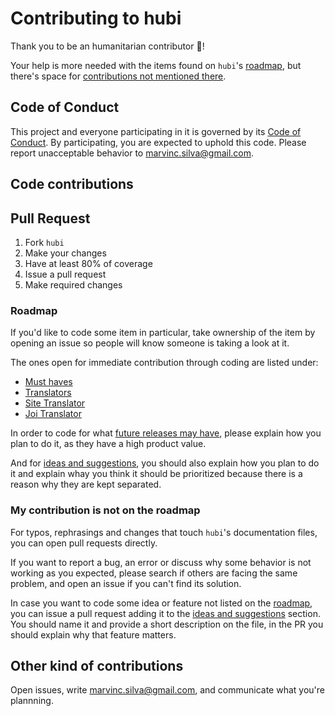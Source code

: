 # Contributing to hubi

Thank you to be an humanitarian contributor 🎉!

Your help is more needed with the items found on `hubi`'s [roadmap](ROADMAP.md), but there's space for [contributions not mentioned there](roadmap.md#my-contribution-is-not-on-the-roadmap).

## Code of Conduct

This project and everyone participating in it is governed by its [Code of Conduct](CODE_OF_CONDUCT.md). By participating, you are expected to uphold this code. Please report unacceptable behavior to marvinc.silva@gmail.com.

## Code contributions

## Pull Request

1. Fork `hubi`
2. Make your changes
3. Have at least 80% of coverage
4. Issue a pull request
5. Make required changes

### Roadmap

If you'd like to code some item in particular, take ownership of the item by opening an issue so people will know someone is taking a look at it.

The ones open for immediate contribution through coding are listed under:
- [Must haves](ROADMAP.md#must-haves)
- [Translators](ROADMAP.md#translators)
- [Site Translator](ROADMAP.md#site-translator)
- [Joi Translator](ROADMAP.md#joi-translator)

In order to code for what [future releases may have](ROADMAP.md#future-releases-may-have), please explain how you plan to do it, as they have a high product value.

And for [ideas and suggestions](ROADMAP.md#ideas-and-suggestions), you should also explain how you plan to do it and explain whay you think it should be prioritized because there is a reason why they are kept separated.

### My contribution is not on the roadmap

For typos, rephrasings and changes that touch `hubi`'s documentation files, you can open pull requests directly.

If you want to report a bug, an error or discuss why some behavior is not working as you expected, please search if others are facing the same problem, and open an issue if you can't find its solution.

In case you want to code some idea or feature not listed on the [roadmap](ROADMAP.md), you can issue a pull request adding it to the [ideas and suggestions](ROADMAP.md#ideas-and-suggestions) section. You should name it and provide a short description on the file, in the PR you should explain why that feature matters.

## Other kind of contributions

Open issues, write marvinc.silva@gmail.com, and communicate what you're plannning.
